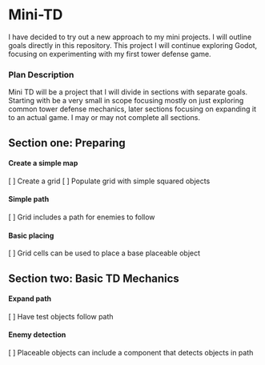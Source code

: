 # Mini-TD
I have decided to try out a new approach to my mini projects. I will outline goals directly in this repository. This project I will continue exploring Godot, focusing on experimenting with my first tower defense game.

### Plan Description
Mini TD will be a project that I will divide in sections with separate goals. Starting with be a very small in scope focusing mostly on just exploring common tower defense mechanics, later sections focusing on expanding it to an actual game. I may or may not complete all sections.

## Section one: Preparing 
#### Create a simple map
[ ] Create a grid
[ ] Populate grid with simple squared objects

#### Simple path
[ ] Grid includes a path for enemies to follow

#### Basic placing
[ ] Grid cells can be used to place a base placeable object

## Section two: Basic TD Mechanics
#### Expand path
[ ] Have test objects follow path

#### Enemy detection
[ ] Placeable objects can include a component that detects objects in path
